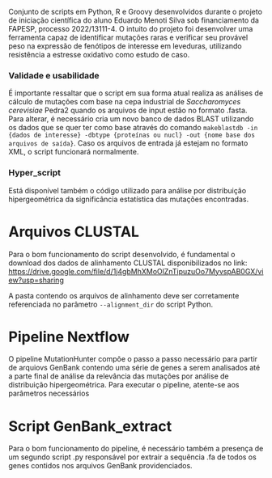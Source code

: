 Conjunto de scripts em Python, R e Groovy desenvolvidos durante o projeto de iniciação científica do aluno Eduardo Menoti Silva sob financiamento da FAPESP, processo 2022/13111-4. O intuito do projeto foi desenvolver uma ferramenta capaz de identificar mutações raras e verificar seu provável peso na expressão de fenótipos de interesse em leveduras, utilizando resistência a estresse oxidativo como estudo de caso.

### Validade e usabilidade

É importante ressaltar que o script em sua forma atual realiza as análises de cálculo de mutações com base na cepa industrial de *Saccharomyces cerevisiae* Pedra2 quando os arquivos de input estão no formato .fasta. Para alterar, é necessário cria um novo banco de dados BLAST utilizando os dados que se quer ter como base através do comando `makeblastdb -in {dados de interesse} -dbtype {proteínas ou nucl} -out {nome base dos arquivos de saída}`. Caso os arquivos de entrada já estejam no formato XML, o script funcionará normalmente.

### Hyper_script

Está disponível também o código utilizado para análise por distribuição hipergeométrica da significância estatística das mutações encontradas. 

# Arquivos CLUSTAL
Para o bom funcionamento do script desenvolvido, é fundamental o download dos dados de alinhamento CLUSTAL disponibilizados no link:
https://drive.google.com/file/d/1j4gbMhXMoOlZnTipuzuOo7MyvspAB0GX/view?usp=sharing

A pasta contendo os arquivos de alinhamento deve ser corretamente referenciada no parâmetro `--alignment_dir` do script Python.

# Pipeline Nextflow
O pipeline MutationHunter compõe o passo a passo necessário para partir de arquiovs GenBank contendo uma série de genes a serem analisados até a parte final de análise da relevância das mutações por análise de distribuição hipergeométrica. 
Para executar o pipeline, atente-se aos parâmetros necessários

# Script GenBank_extract
Para o bom funcionamento do pipeline, é necessário também a presença de um segundo script .py responsável por extrair a sequência .fa de todos os genes contidos nos arquivos GenBank providenciados.
